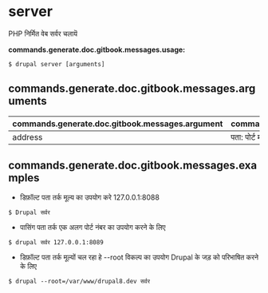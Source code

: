 # server
PHP निर्मित वेब सर्वर चलायॆ

**commands.generate.doc.gitbook.messages.usage:**
```
$ drupal server [arguments]
```

## commands.generate.doc.gitbook.messages.arguments
commands.generate.doc.gitbook.messages.argument | commands.generate.doc.gitbook.messages.details
---------|-------------
address | पता: पोर्ट मान

## commands.generate.doc.gitbook.messages.examples
* डिफ़ॉल्ट पता तर्क मूल्य का उपयोग करे 127.0.0.1:8088
```
$ Drupal सर्वर
```
* पासिंग पता तर्क एक अलग पोर्ट नंबर का उपयोग करने के लिए
```
$ drupal सर्वर 127.0.0.1:8089
```
* डिफ़ॉल्ट पता तर्क मूल्यों चल रहा हे --root विकल्प का उपयोग Drupal के जड़ को परिभाषित करने के लिए
```
$ drupal --root=/var/www/drupal8.dev सर्वर
```
